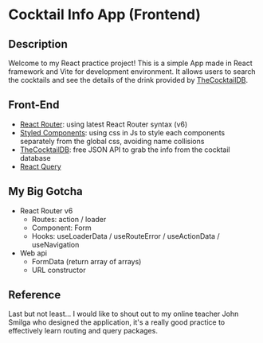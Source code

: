# Cocktail Info App (Frontend)

## Description

Welcome to my React practice project! This is a simple App made in React framework and Vite for development environment. It allows users to search the cocktails and see the details of the drink provided by [TheCocktailDB](https://www.thecocktaildb.com/).

## Front-End

- [React Router](https://reactrouter.com/en/main): using latest React Router syntax (v6)
- [Styled Components](https://styled-components.com/): using css in Js to style each components separately from the global css, avoiding name collisions
- [TheCocktailDB](https://www.thecocktaildb.com/): free JSON API to grab the info from the cocktail database
- [React Query](https://tanstack.com/)

## My Big Gotcha

- React Router v6
  - Routes: action / loader
  - Component: Form
  - Hooks: useLoaderData / useRouteError / useActionData / useNavigation
- Web api
  - FormData (return array of arrays)
  - URL constructor

## Reference

Last but not least...
I would like to shout out to my online teacher John Smilga who designed the application, it's a really good practice to effectively learn routing and query packages.
